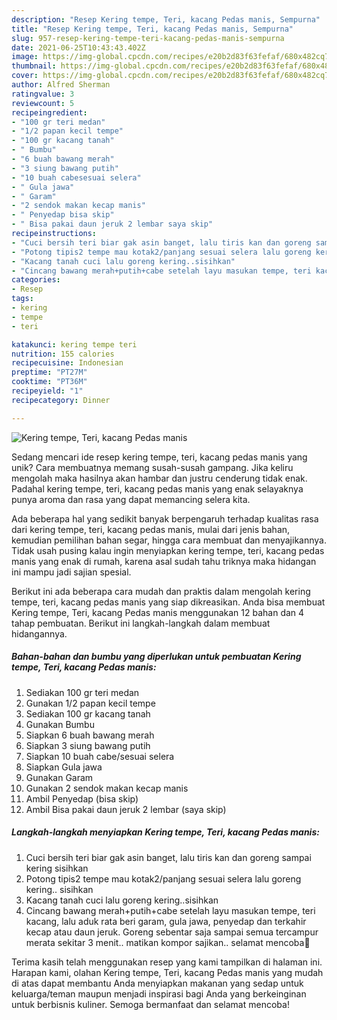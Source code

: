 ```yaml
---
description: "Resep Kering tempe, Teri, kacang Pedas manis, Sempurna"
title: "Resep Kering tempe, Teri, kacang Pedas manis, Sempurna"
slug: 957-resep-kering-tempe-teri-kacang-pedas-manis-sempurna
date: 2021-06-25T10:43:43.402Z
image: https://img-global.cpcdn.com/recipes/e20b2d83f63fefaf/680x482cq70/kering-tempe-teri-kacang-pedas-manis-foto-resep-utama.jpg
thumbnail: https://img-global.cpcdn.com/recipes/e20b2d83f63fefaf/680x482cq70/kering-tempe-teri-kacang-pedas-manis-foto-resep-utama.jpg
cover: https://img-global.cpcdn.com/recipes/e20b2d83f63fefaf/680x482cq70/kering-tempe-teri-kacang-pedas-manis-foto-resep-utama.jpg
author: Alfred Sherman
ratingvalue: 3
reviewcount: 5
recipeingredient:
- "100 gr teri medan"
- "1/2 papan kecil tempe"
- "100 gr kacang tanah"
- " Bumbu"
- "6 buah bawang merah"
- "3 siung bawang putih"
- "10 buah cabesesuai selera"
- " Gula jawa"
- " Garam"
- "2 sendok makan kecap manis"
- " Penyedap bisa skip"
- " Bisa pakai daun jeruk 2 lembar saya skip"
recipeinstructions:
- "Cuci bersih teri biar gak asin banget, lalu tiris kan dan goreng sampai kering sisihkan"
- "Potong tipis2 tempe mau kotak2/panjang sesuai selera lalu goreng kering.. sisihkan"
- "Kacang tanah cuci lalu goreng kering..sisihkan"
- "Cincang bawang merah+putih+cabe setelah layu masukan tempe, teri kacang, lalu aduk rata beri garam, gula jawa, penyedap dan terkahir kecap atau daun jeruk. Goreng sebentar saja sampai semua tercampur merata sekitar 3 menit.. matikan kompor sajikan.. selamat mencoba🤗"
categories:
- Resep
tags:
- kering
- tempe
- teri

katakunci: kering tempe teri 
nutrition: 155 calories
recipecuisine: Indonesian
preptime: "PT27M"
cooktime: "PT36M"
recipeyield: "1"
recipecategory: Dinner

---
```



![Kering tempe, Teri, kacang Pedas manis](https://img-global.cpcdn.com/recipes/e20b2d83f63fefaf/680x482cq70/kering-tempe-teri-kacang-pedas-manis-foto-resep-utama.jpg)

Sedang mencari ide resep kering tempe, teri, kacang pedas manis yang unik? Cara membuatnya memang susah-susah gampang. Jika keliru mengolah maka hasilnya akan hambar dan justru cenderung tidak enak. Padahal kering tempe, teri, kacang pedas manis yang enak selayaknya punya aroma dan rasa yang dapat memancing selera kita.

Ada beberapa hal yang sedikit banyak berpengaruh terhadap kualitas rasa dari kering tempe, teri, kacang pedas manis, mulai dari jenis bahan, kemudian pemilihan bahan segar, hingga cara membuat dan menyajikannya. Tidak usah pusing kalau ingin menyiapkan kering tempe, teri, kacang pedas manis yang enak di rumah, karena asal sudah tahu triknya maka hidangan ini mampu jadi sajian spesial.




Berikut ini ada beberapa cara mudah dan praktis dalam mengolah kering tempe, teri, kacang pedas manis yang siap dikreasikan. Anda bisa membuat Kering tempe, Teri, kacang Pedas manis menggunakan 12 bahan dan 4 tahap pembuatan. Berikut ini langkah-langkah dalam membuat hidangannya.

<!--inarticleads1-->

##### Bahan-bahan dan bumbu yang diperlukan untuk pembuatan Kering tempe, Teri, kacang Pedas manis:

1. Sediakan 100 gr teri medan
1. Gunakan 1/2 papan kecil tempe
1. Sediakan 100 gr kacang tanah
1. Gunakan  Bumbu
1. Siapkan 6 buah bawang merah
1. Siapkan 3 siung bawang putih
1. Siapkan 10 buah cabe/sesuai selera
1. Siapkan  Gula jawa
1. Gunakan  Garam
1. Gunakan 2 sendok makan kecap manis
1. Ambil  Penyedap (bisa skip)
1. Ambil  Bisa pakai daun jeruk 2 lembar (saya skip)




<!--inarticleads2-->

##### Langkah-langkah menyiapkan Kering tempe, Teri, kacang Pedas manis:

1. Cuci bersih teri biar gak asin banget, lalu tiris kan dan goreng sampai kering sisihkan
1. Potong tipis2 tempe mau kotak2/panjang sesuai selera lalu goreng kering.. sisihkan
1. Kacang tanah cuci lalu goreng kering..sisihkan
1. Cincang bawang merah+putih+cabe setelah layu masukan tempe, teri kacang, lalu aduk rata beri garam, gula jawa, penyedap dan terkahir kecap atau daun jeruk. Goreng sebentar saja sampai semua tercampur merata sekitar 3 menit.. matikan kompor sajikan.. selamat mencoba🤗




Terima kasih telah menggunakan resep yang kami tampilkan di halaman ini. Harapan kami, olahan Kering tempe, Teri, kacang Pedas manis yang mudah di atas dapat membantu Anda menyiapkan makanan yang sedap untuk keluarga/teman maupun menjadi inspirasi bagi Anda yang berkeinginan untuk berbisnis kuliner. Semoga bermanfaat dan selamat mencoba!
